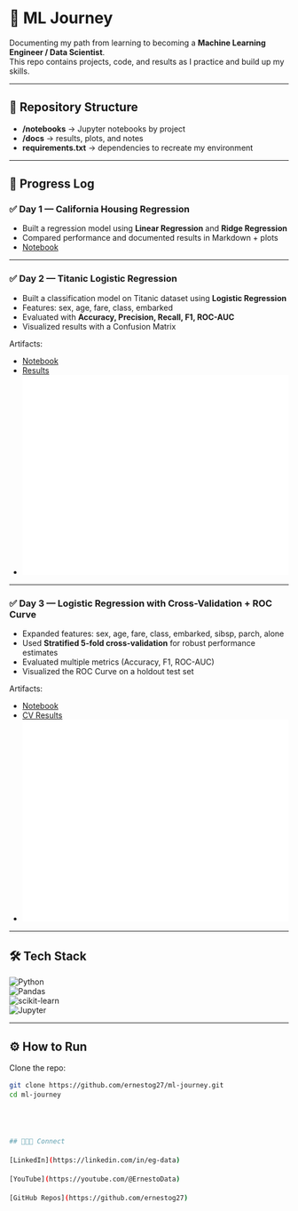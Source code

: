 # 🚀 ML Journey  

Documenting my path from learning to becoming a **Machine Learning Engineer / Data Scientist**.  
This repo contains projects, code, and results as I practice and build up my skills.  

---

## 📂 Repository Structure  

- **/notebooks** → Jupyter notebooks by project  
- **/docs** → results, plots, and notes  
- **requirements.txt** → dependencies to recreate my environment  

---

## 📆 Progress Log  

### ✅ Day 1 — California Housing Regression  
- Built a regression model using **Linear Regression** and **Ridge Regression**  
- Compared performance and documented results in Markdown + plots  
- [Notebook](notebooks/01_california_regression.ipynb)  

---

### ✅ Day 2 — Titanic Logistic Regression  
- Built a classification model on Titanic dataset using **Logistic Regression**  
- Features: sex, age, fare, class, embarked  
- Evaluated with **Accuracy, Precision, Recall, F1, ROC-AUC**  
- Visualized results with a Confusion Matrix  

Artifacts:  
- [Notebook](notebooks/02_titanic_classification.ipynb)  
- [Results](docs/titanic_results.md)  
- ![Confusion Matrix](docs/titanic_confusion.png)  

---

### ✅ Day 3 — Logistic Regression with Cross-Validation + ROC Curve  
- Expanded features: sex, age, fare, class, embarked, sibsp, parch, alone  
- Used **Stratified 5-fold cross-validation** for robust performance estimates  
- Evaluated multiple metrics (Accuracy, F1, ROC-AUC)  
- Visualized the ROC Curve on a holdout test set  

Artifacts:  
- [Notebook](notebooks/03_titanic_logreg_cv.ipynb)  
- [CV Results](docs/titanic_cv_results.md)  
- ![ROC Curve](docs/titanic_roc_curve.png)  

---

## 🛠️ Tech Stack  

![Python](https://img.shields.io/badge/Python-3.10-blue?logo=python)  
![Pandas](https://img.shields.io/badge/Pandas-Data--Analysis-lightgrey?logo=pandas)  
![scikit-learn](https://img.shields.io/badge/scikit--learn-ML-orange?logo=scikit-learn)  
![Jupyter](https://img.shields.io/badge/Jupyter-Notebook-red?logo=jupyter)  

---

## ⚙️ How to Run  

Clone the repo:  
```bash
git clone https://github.com/ernestog27/ml-journey.git
cd ml-journey




## 👨🏾‍💻 Connect

[LinkedIn](https://linkedin.com/in/eg-data)

[YouTube](https://youtube.com/@ErnestoData)

[GitHub Repos](https://github.com/ernestog27) 

